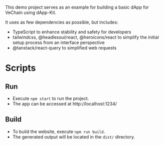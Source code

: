 This demo project serves as an example for building a basic dApp for VeChain using dApp-Kit.

It uses as few dependencies as possible, but includes:

- TypeScript to enhance stability and safety for developers
- tailwindcss, @headlessui/react, @heroicons/react to simplify the initial setup process from an interface perspective
- @tanstack/react-query to simplified web requests

# Scripts

## Run

- Execute `npm start` to run the project.
- The app can be accessed at http://localhost:1234/

## Build

- To build the website, execute `npm run build`.
- The generated output will be located in the `dist/` directory.

